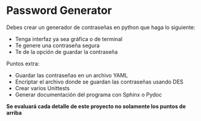 # Password Generator

Debes crear un generador de contraseñas en python que haga lo siguiente:

* Tenga interfaz ya sea gráfica o de terminal
* Te genere una contraseña segura
* Te de la opción de guardar la contraseña

Puntos extra:

* Guardar las contraseñas en un archivo YAML
* Encriptar el archivo donde se guardan las contraseñas usando DES
* Crear varios Unittests
* Generar documentación del programa con Sphinx o Pydoc

**Se evaluará cada detalle de este proyecto no solamente los puntos de arriba**
